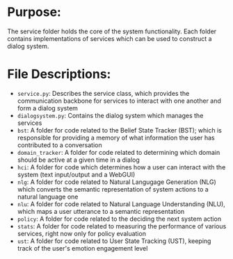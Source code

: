 # Purpose:
The service folder holds the core of the system functionality. Each folder contains implementations of services which can be used to construct a dialog system.

# File Descriptions:
* `service.py`: Describes the service class, which provides the communication backbone for services to interact with one another and form a dialog system
* `dialogsystem.py`: Contains the dialog system which manages the services
* `bst`: A folder for code related to the Belief State Tracker (BST); which is responsible for providing a memory of what information the user has contributed to a conversation
* `domain_tracker`: A folder for code related to determining which domain should be active at a given time in a dialog
* `hci`: A folder for code which determines how a user can interact with the system (text input/output and a WebGUI)
* `nlg`: A folder for code related to Natural Langugage Generation (NLG) which converts the semantic representation of system actions to a natural language one
* `nlu`: A folder for code related to  Natural Language Understanding (NLU), which maps a user utterance to a semantic representation
* `policy`: A folder for code related to the deciding the next system action
* `stats`: A folder for code related to measuring the performance of various services, right now only for policy evaluation
* `ust`: A folder for code related to User State Tracking (UST), keeping track of the user's emotion engagement level